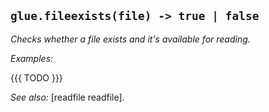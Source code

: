 ## `glue.fileexists(file) -> true | false`

*Checks whether a file exists and it's available for reading.*

*Examples:*

{{{
TODO
}}}

*See also:* [readfile readfile].
